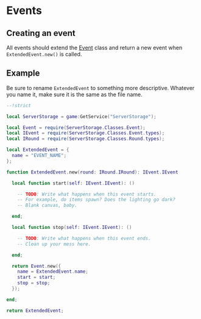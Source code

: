 # Events
## Creating an event
All events should extend the [Event](/src/ServerStorage/Event/init.lua) class and return a new event when `ExtendedEvent.new()` is called.  

## Example
Be sure to rename `ExtendedEvent` to something more descriptive. Whatever you name it, make sure it is the same as the file name.

```lua
--!strict

local ServerStorage = game:GetService("ServerStorage");

local Event = require(ServerStorage.Classes.Event);
local IEvent = require(ServerStorage.Classes.Event.types);
local IRound = require(ServerStorage.Classes.Round.types);

local ExtendedEvent = {
  name = "EVENT_NAME";
};

function ExtendedEvent.new(round: IRound.IRound): IEvent.IEvent

  local function start(self: IEvent.IEvent): ()

    -- TODO: Write what happens when this event starts.
    -- For example, do items spawn? Does the lighting go dark?
    -- Blank canvas, baby.

  end;

  local function stop(self: IEvent.IEvent): ()

    -- TODO: Write what happens when this event ends.
    -- Clean up your mess here.

  end;

  return Event.new({
    name = ExtendedEvent.name;
    start = start;
    stop = stop;
  });

end;

return ExtendedEvent;
```